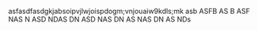 asfasdfasdgkjabsoipvjlwjoispdogm;vnjouaiw9kdls;mk
asb
ASFB
AS
B
ASF
NAS
N
ASD
NDAS
DN
ASD
NAS
DN
AS
NAS
DN
AS
NDs

